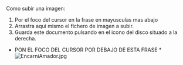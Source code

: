 Como subir una imagen:

1. Por el foco del cursor en la frase en mayusculas mas abajo
2. Arrastra aqui mismo el fichero de imagen a subir.
3. Guarda este documento pulsando en el icono del disco situado a la derecha.


* PON EL FOCO DEL CURSOR POR DEBAJO DE ESTA FRASE *
![EncarniAmador.jpg]({{site.baseurl}}/imgs/personas/EncarniAmador.jpg)




